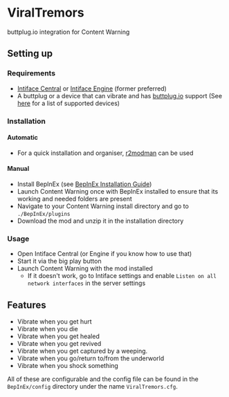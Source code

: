 # ViralTremors
buttplug.io integration for Content Warning

## Setting up

### Requirements
- [Intiface Central](https://github.com/intiface/intiface-central/releases) or [Intiface Engine](https://github.com/intiface/intiface-engine/releases) (former preferred)
- A buttplug or a device that can vibrate and has [buttplug.io](https://buttplug.io) support (See [here](https://iostindex.com/?filter0Availability=Available%2CDIY&filter1ButtplugSupport=4&filter2Features=OutputsVibrators) for a list of supported devices)

### Installation

#### Automatic

- For a quick installation and organiser, [r2modman](https://github.com/ebkr/r2modmanPlus) can be used

#### Manual
- Install BepInEx (see [BepInEx Installation Guide](https://docs.bepinex.dev/articles/user_guide/installation/index.html))
- Launch Content Warning once with BepInEx installed to ensure that its working and needed folders are present
- Navigate to your Content Warning install directory and go to `./BepInEx/plugins`
- Download the mod and unzip it in the installation directory

### Usage
- Open Intiface Central (or Engine if you know how to use that)
- Start it via the big play button
- Launch Content Warning with the mod installed
  - If it doesn't work, go to Intiface settings and enable `Listen on all network interfaces` in the server settings


## Features
- Vibrate when you get hurt
- Vibrate when you die
- Vibrate when you get healed
- Vibrate when you get revived
- Vibrate when you get captured by a weeping.
- Vibrate when you go/return to/from the underworld
- Vibrate when you shock something

All of these are configurable and the config file can be found in the `BepInEx/config` directory under the name `ViralTremors.cfg`.
